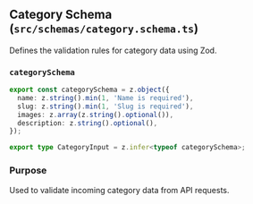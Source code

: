 ## Category Schema (`src/schemas/category.schema.ts`)

Defines the validation rules for category data using Zod.

### `categorySchema`

```typescript
export const categorySchema = z.object({
  name: z.string().min(1, 'Name is required'),
  slug: z.string().min(1, 'Slug is required'),
  images: z.array(z.string().optional()),
  description: z.string().optional(),
});

export type CategoryInput = z.infer<typeof categorySchema>;
```

### Purpose

Used to validate incoming category data from API requests.
